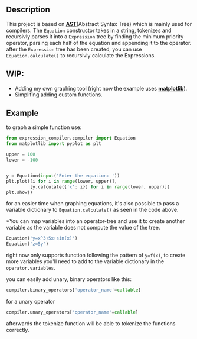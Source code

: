## Description
This project is based on [**AST**](https://en.wikipedia.org/wiki/Abstract_syntax_tree)(Abstract Syntax Tree) which is mainly used for compilers.
The `Equation` constructor takes in a string, tokenizes and recursivly parses it into a `Expression` tree by finding the minimum priority operator, parsing each half of the equation and appending it to 
the operator.
after the `Expression` tree has been created, you can use `Equation.calculate()` to recursivly calculate the Expressions.

## WIP:
- Adding my own graphing tool (right now the example uses [**matplotlib**](https://github.com/matplotlib/matplotlib)).
- Simplifing adding custom functions.

## Example

to graph a simple function use:
```python
from expression_compiler.compiler import Equation
from matplotlib import pyplot as plt

upper = 100
lower = -100


y = Equation(input('Enter the equation: '))
plt.plot([i for i in range(lower, upper)],
         [y.calculate({'x': i}) for i in range(lower, upper)])
plt.show()
```

for an easier time when graphing equations, it's also possible to pass a variable dictionary to `Equation.calculate()` as seen in the code above.


*You can map variables into an operator-tree and use it to create another variable as the variable does not compute the value of the tree.
```python
Equation('y=x^3+5x+sin(x)')
Equation('z=5y')
```
right now only supports function following the pattern of `y=f(x)`, to create more variables you'll need to add to the variable dictionary in the `operator.variables`.

you can easily add unary, binary operators like this:

```python
compiler.binary_operators['operator_name'=callable]
```
for a unary operator
```python
compiler.unary_operators['operator_name'=callable]
```
afterwards the tokenize function will be able to tokenize the functions correctly.
